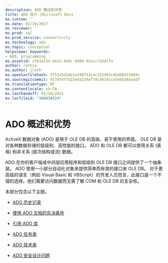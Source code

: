 ```yaml
---
description: ADO 概述和优势
title: ADO 简介 |Microsoft Docs
ms.custom: ''
ms.date: 01/19/2017
ms.reviewer: ''
ms.prod: sql
ms.prod_service: connectivity
ms.technology: ado
ms.topic: conceptual
helpviewer_keywords:
- ADO, programming
ms.assetid: c5b3a134-de22-4e9c-9489-9a1cc7a5dcfa
author: rothja
ms.author: jroth
ms.openlocfilehash: 5f52e5d1de1af48753c4c322403cdb480473669c
ms.sourcegitcommit: 917df4ffd22e4a229af7dc481dcce3ebba0aa4d7
ms.translationtype: MT
ms.contentlocale: zh-CN
ms.lasthandoff: 02/10/2021
ms.locfileid: "100030524"
---
```

# <a name="ado-overview-and-benefits"></a>ADO 概述和优势
ActiveX 数据对象 (ADO) 是用于 OLE DB 的高级、易于使用的界面。 OLE DB 是对各种数据存储的低级别、高性能的接口。 ADO 和 OLE DB 都可以使用关系 (表格) 和非关系 (层次结构或流) 数据。

 ADO 在你的客户端或中间层应用程序和低级别 OLE DB 接口之间提供了一个抽象层。 ADO 使用一小部分自动化对象来提供简单而有效的接口来 OLE DB。 对于更高级的语言（例如 Visual Basic 和 VBScript）的开发人员而言，此接口是一个不错的选择，他们需要访问数据而无需了解 COM 和 OLE DB 的复杂性。

 本部分包含以下主题。

-   [ADO 历史记录](./ado-history.md)

-   [使用 ADO 文档的先决条件](./prerequisites-for-using-the-ado-documentation.md)

-   [引用 ADO 库](./referencing-the-ado-libraries.md)

-   [ADO 任务表](./ado-task-table.md)

-   [ADO 技术表](./ado-technology-table.md)

-   [ADO 安全设计问题](./ado-security-design-issues.md)